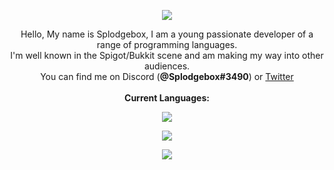 <p align="center">
  <img src="https://i.imgur.com/KZ0rRRL.png" />
</p>

<p align="center">
  Hello, My name is Splodgebox, I am a young passionate developer of a range of programming languages.</br>
  I'm well known in the Spigot/Bukkit scene and am making my way into other audiences.</br>
  You can find me on Discord (<b>@Splodgebox#3490</b>) or <a href="https://twitter.com/splodgebox">Twitter</a></br></br>
  <b>Current Languages:</b>
</p>

<p align="center">
  <img src="https://skills.thijs.gg/icons?i=java,js,python,kotlin,dart" />
</p>

<p align="center">
  <img src="https://github-readme-stats.vercel.app/api?username=Splodgebox&show_icons=true&theme=radical" />
</p>

<p align="center">
  <a href="https://gamersupps.gg/discount/Splodgebox?afmc=Splodgebox">
    <img src="https://i.imgur.com/DEBWkxv.png" />
  </a>
</p>
